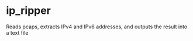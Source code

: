 # ip_ripper
Reads pcaps, extracts IPv4 and IPv6 addresses, and outputs the result into a text file 
